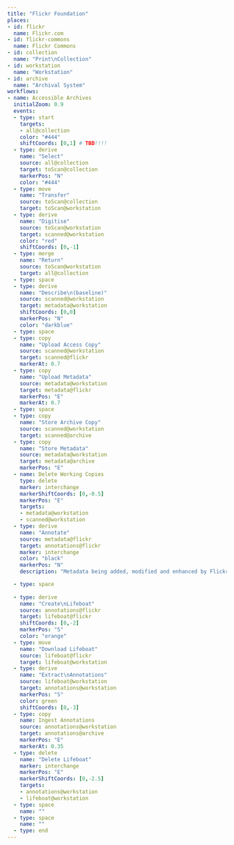 ```yaml
---
title: "Flickr Foundation"
places:
- id: flickr
  name: Flickr.com
- id: flickr-commons
  name: Flickr Commons
- id: collection
  name: "Print\nCollection"
- id: workstation
  name: "Workstation"
- id: archive
  name: "Archival System"
workflows:
- name: Accessible Archives
  initialZoom: 0.9
  events:
  - type: start
    targets: 
    - all@collection
    color: "#444"
    shiftCoords: [0,1] # TBD!!!!
  - type: derive
    name: "Select"
    source: all@collection
    target: toScan@collection
    markerPos: "N"
    color: "#444"
  - type: move
    name: "Transfer"
    source: toScan@collection
    target: toScan@workstation
  - type: derive
    name: "Digitise"
    source: toScan@workstation
    target: scanned@workstation
    color: "red"
    shiftCoords: [0,-1]
  - type: merge
    name: "Return"
    source: toScan@workstation
    target: all@collection
  - type: space
  - type: derive
    name: "Describe\n(baseline)"
    source: scanned@workstation
    target: metadata@workstation
    shiftCoords: [0,0]
    markerPos: "N"
    color: "darkblue"
  - type: space
  - type: copy
    name: "Upload Access Copy"
    source: scanned@workstation
    target: scanned@flickr
    markerAt: 0.7
  - type: copy
    name: "Upload Metadata"
    source: metadata@workstation
    target: metadata@flickr
    markerPos: "E"
    markerAt: 0.7
  - type: space
  - type: copy
    name: "Store Archive Copy"
    source: scanned@workstation
    target: scanned@archive
  - type: copy
    name: "Store Metadata"
    source: metadata@workstation
    target: metadata@archive
    markerPos: "E"
  - name: Delete Working Copies
    type: delete
    marker: interchange
    markerShiftCoords: [0,-0.5]
    markerPos: "E"
    targets:
    - metadata@workstation
    - scanned@workstation
  - type: derive
    name: "Annotate"
    source: metadata@flickr
    target: annotations@flickr
    marker: interchange
    color: "black"
    markerPos: "N"
    description: "Metadata being added, modified and enhanced by Flickr users."

  - type: space
  
  - type: derive
    name: "Create\nLifeboat"
    source: annotations@flickr
    target: lifeboat@flickr
    shiftCoords: [0,-2]
    markerPos: "S"
    color: "orange"
  - type: move
    name: "Download Lifeboat"
    source: lifeboat@flickr
    target: lifeboat@workstation
  - type: derive
    name: "Extract\nAnnotations"
    source: lifeboat@workstation
    target: annotations@workstation
    markerPos: "S"
    color: green
    shiftCoords: [0,-3]
  - type: copy
    name: Ingest Annotations
    source: annotations@workstation
    target: annotations@archive
    markerPos: "E"
    markerAt: 0.35
  - type: delete
    name: "Delete Lifeboat"
    marker: interchange
    markerPos: "E"
    markerShiftCoords: [0,-2.5]
    targets:
    - annotations@workstation
    - lifeboat@workstation
  - type: space
    name: ""
  - type: space
    name: ""
  - type: end
---
```

